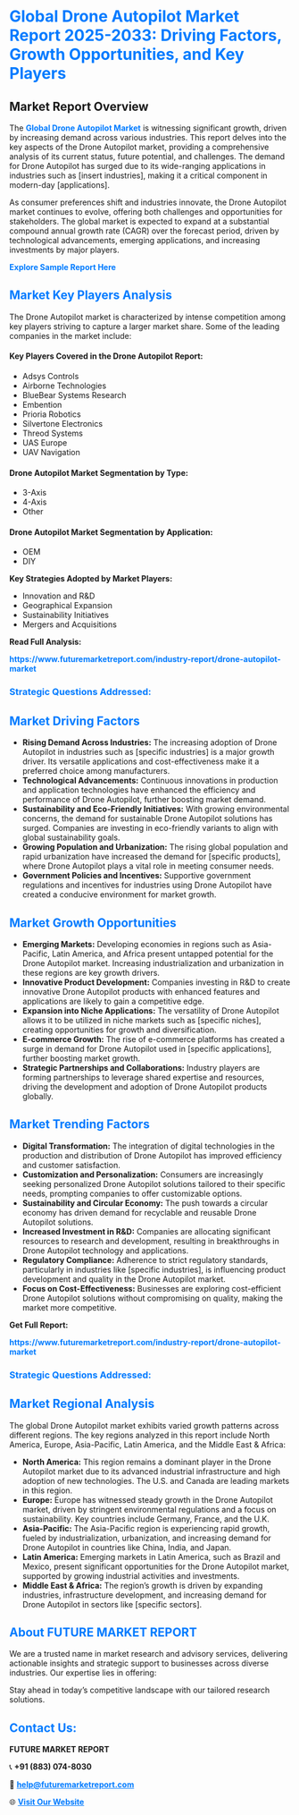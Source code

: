 <h1 style="color: #007BFF;">Global Drone Autopilot Market Report 2025-2033: Driving Factors, Growth Opportunities, and Key Players</h1>

<section id="overview">
<h2>Market Report Overview</h2>
<p>The <a href="https://www.futuremarketreport.com/industry-report/drone-autopilot-market" style="color: #007BFF; text-decoration: none;"><strong>Global Drone Autopilot Market</strong></a> is witnessing significant growth, driven by increasing demand across various industries. This report delves into the key aspects of the Drone Autopilot market, providing a comprehensive analysis of its current status, future potential, and challenges. The demand for Drone Autopilot has surged due to its wide-ranging applications in industries such as [insert industries], making it a critical component in modern-day [applications].</p>
<p>As consumer preferences shift and industries innovate, the Drone Autopilot market continues to evolve, offering both challenges and opportunities for stakeholders. The global market is expected to expand at a substantial compound annual growth rate (CAGR) over the forecast period, driven by technological advancements, emerging applications, and increasing investments by major players.</p>
</section>

<section id="overview">
<p><a href="https://www.futuremarketreport.com/request-sample/reportId=48810" style="color: #007BFF; text-decoration: none;"><strong>Explore Sample Report Here</strong></a></p>
</section>

<section id="key-players">
<h2 style="color: #007BFF;">Market Key Players Analysis</h2>
<p>The Drone Autopilot market is characterized by intense competition among key players striving to capture a larger market share. Some of the leading companies in the market include:</p>
<h4>Key Players Covered in the Drone Autopilot Report:</h4>
<ul><li>Adsys Controls</li><li>Airborne Technologies</li><li>BlueBear Systems Research</li><li>Embention</li><li>Prioria Robotics</li><li>Silvertone Electronics</li><li>Threod Systems</li><li>UAS Europe</li><li>UAV Navigation</li></ul>
<h4>Drone Autopilot Market Segmentation by Type:</h4>
<ul><li>3-Axis</li><li>4-Axis</li><li>Other</li></ul>

<h4>Drone Autopilot Market Segmentation by Application:</h4>
<ul><li>OEM</li><li>DIY</li></ul>
<p><strong>Key Strategies Adopted by Market Players:</strong></p>
<ul>
<li>Innovation and R&D</li>
<li>Geographical Expansion</li>
<li>Sustainability Initiatives</li>
<li>Mergers and Acquisitions</li>
</ul>
</section>

<section>
<p><strong>Read Full Analysis: </strong></p><a href="https://www.futuremarketreport.com/industry-report/drone-autopilot-market" style="color: #007BFF; text-decoration: none;"><strong>https://www.futuremarketreport.com/industry-report/drone-autopilot-market</strong></a>
<h3 style="color: #007BFF;">Strategic Questions Addressed:</h3>
</section>

<section id="driving-factors">
<h2 style="color: #007BFF;">Market Driving Factors</h2>
<ul>
<li><strong>Rising Demand Across Industries:</strong> The increasing adoption of Drone Autopilot in industries such as [specific industries] is a major growth driver. Its versatile applications and cost-effectiveness make it a preferred choice among manufacturers.</li>
<li><strong>Technological Advancements:</strong> Continuous innovations in production and application technologies have enhanced the efficiency and performance of Drone Autopilot, further boosting market demand.</li>
<li><strong>Sustainability and Eco-Friendly Initiatives:</strong> With growing environmental concerns, the demand for sustainable Drone Autopilot solutions has surged. Companies are investing in eco-friendly variants to align with global sustainability goals.</li>
<li><strong>Growing Population and Urbanization:</strong> The rising global population and rapid urbanization have increased the demand for [specific products], where Drone Autopilot plays a vital role in meeting consumer needs.</li>
<li><strong>Government Policies and Incentives:</strong> Supportive government regulations and incentives for industries using Drone Autopilot have created a conducive environment for market growth.</li>
</ul>
</section>

<section id="growth-opportunities">
<h2 style="color: #007BFF;">Market Growth Opportunities</h2>
<ul>
<li><strong>Emerging Markets:</strong> Developing economies in regions such as Asia-Pacific, Latin America, and Africa present untapped potential for the Drone Autopilot market. Increasing industrialization and urbanization in these regions are key growth drivers.</li>
<li><strong>Innovative Product Development:</strong> Companies investing in R&D to create innovative Drone Autopilot products with enhanced features and applications are likely to gain a competitive edge.</li>
<li><strong>Expansion into Niche Applications:</strong> The versatility of Drone Autopilot allows it to be utilized in niche markets such as [specific niches], creating opportunities for growth and diversification.</li>
<li><strong>E-commerce Growth:</strong> The rise of e-commerce platforms has created a surge in demand for Drone Autopilot used in [specific applications], further boosting market growth.</li>
<li><strong>Strategic Partnerships and Collaborations:</strong> Industry players are forming partnerships to leverage shared expertise and resources, driving the development and adoption of Drone Autopilot products globally.</li>
</ul>
</section>

<section id="trending-factors">
<h2 style="color: #007BFF;">Market Trending Factors</h2>
<ul>
<li><strong>Digital Transformation:</strong> The integration of digital technologies in the production and distribution of Drone Autopilot has improved efficiency and customer satisfaction.</li>
<li><strong>Customization and Personalization:</strong> Consumers are increasingly seeking personalized Drone Autopilot solutions tailored to their specific needs, prompting companies to offer customizable options.</li>
<li><strong>Sustainability and Circular Economy:</strong> The push towards a circular economy has driven demand for recyclable and reusable Drone Autopilot solutions.</li>
<li><strong>Increased Investment in R&D:</strong> Companies are allocating significant resources to research and development, resulting in breakthroughs in Drone Autopilot technology and applications.</li>
<li><strong>Regulatory Compliance:</strong> Adherence to strict regulatory standards, particularly in industries like [specific industries], is influencing product development and quality in the Drone Autopilot market.</li>
<li><strong>Focus on Cost-Effectiveness:</strong> Businesses are exploring cost-efficient Drone Autopilot solutions without compromising on quality, making the market more competitive.</li>
</ul>
</section>

<section>
<p><strong>Get Full Report: </strong></p><a href="https://www.futuremarketreport.com/industry-report/drone-autopilot-market" style="color: #007BFF; text-decoration: none;"><strong>https://www.futuremarketreport.com/industry-report/drone-autopilot-market</strong></a>
<h3 style="color: #007BFF;">Strategic Questions Addressed:</h3>
</section>


<section id="regional-analysis">
<h2 style="color: #007BFF;">Market Regional Analysis</h2>
<p>The global Drone Autopilot market exhibits varied growth patterns across different regions. The key regions analyzed in this report include North America, Europe, Asia-Pacific, Latin America, and the Middle East & Africa:</p>
<ul>
<li><strong>North America:</strong> This region remains a dominant player in the Drone Autopilot market due to its advanced industrial infrastructure and high adoption of new technologies. The U.S. and Canada are leading markets in this region.</li>
<li><strong>Europe:</strong> Europe has witnessed steady growth in the Drone Autopilot market, driven by stringent environmental regulations and a focus on sustainability. Key countries include Germany, France, and the U.K.</li>
<li><strong>Asia-Pacific:</strong> The Asia-Pacific region is experiencing rapid growth, fueled by industrialization, urbanization, and increasing demand for Drone Autopilot in countries like China, India, and Japan.</li>
<li><strong>Latin America:</strong> Emerging markets in Latin America, such as Brazil and Mexico, present significant opportunities for the Drone Autopilot market, supported by growing industrial activities and investments.</li>
<li><strong>Middle East & Africa:</strong> The region’s growth is driven by expanding industries, infrastructure development, and increasing demand for Drone Autopilot in sectors like [specific sectors].</li>
</ul>
</section>

<footer>
<h2 style="color: #007BFF;">About FUTURE MARKET REPORT</h2>
<p>We are a trusted name in market research and advisory services, delivering actionable insights and strategic support to businesses across diverse industries. Our expertise lies in offering:</p>

<p>Stay ahead in today’s competitive landscape with our tailored research solutions.</p>

<h2 style="color: #007BFF;">Contact Us:</h2>
<p><strong>FUTURE MARKET REPORT</strong></p>
<p>📞 <strong>+91 (883) 074-8030</strong></p>
<p>📧 <strong><a href="mailto:help@futuremarketreport.com" style="color: #007BFF;">help@futuremarketreport.com</a></strong></p>
<p>🌐 <strong><a href="https://www.futuremarketreport.com/" style="color: #007BFF;">Visit Our Website</a></strong></p>
</footer>